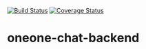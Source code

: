 [![Build Status](https://www.travis-ci.com/erickyvand/oneone-chat-backend.svg?branch=main)](https://www.travis-ci.com/erickyvand/oneone-chat-backend)
[![Coverage Status](https://coveralls.io/repos/github/erickyvand/oneone-chat-backend/badge.svg?branch=main)](https://coveralls.io/github/erickyvand/oneone-chat-backend?branch=main)
# oneone-chat-backend